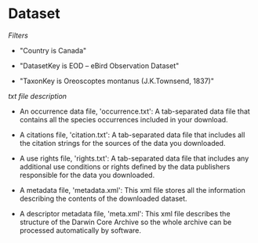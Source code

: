 # Dataset

*Filters*
- "Country is Canada"

- "DatasetKey is EOD – eBird Observation Dataset"

- "TaxonKey is Oreoscoptes montanus (J.K.Townsend, 1837)"

*txt file description*
- An occurrence data file, 'occurrence.txt': A tab-separated data file that contains all the species occurrences included in your download.

- A citations file, 'citation.txt': A tab-separated data file that includes all the citation strings for the sources of the data you downloaded.

- A use rights file, 'rights.txt': A tab-separated data file that includes any additional use conditions or rights defined by the data publishers responsible for the data you downloaded.

- A metadata file, 'metadata.xml': This xml file stores all the information describing the contents of the downloaded dataset.

- A descriptor metadata file, 'meta.xml': This xml file describes the structure of the Darwin Core Archive so the whole archive can be processed automatically by software. 